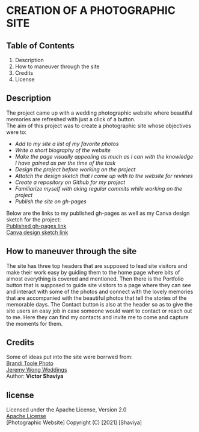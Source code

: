 # CREATION OF A PHOTOGRAPHIC SITE
## Table of Contents
1. Description
2. How to maneuver through the site
3. Credits
4. License

## Description
The project came up with a wedding photographic website where beautiful memories are refreshed with just a click of a button.   
The aim of this project was to create a photographic site whose objectives were to:    
- *Add to my site a list of my favorite photos*
- *Write a short biography of the website*
- *Make the page visually appealing as much as I can with the knowledge I have gained as per the time of the task*
- *Design the project before working on the project*
- *Attatch the design sketch that i come up with to the website for reviews*
- *Create a repository on Github for my project*
- *Familiarize myself with aking regular commits while working on the project*
- *Publish the site on gh-pages*

Below are the links to my published gh-pages as well as my Canva design sketch for the project:    
[Published gh-pages link](https://shaviyavictor.github.io/Redone-Photography-Website/)    
[Canva design sketch link](https://www.canva.com/design/DAErFHmCz88/x3F-9Oe2a0BpIrDQDh05sw/edit)
  
## How to maneuver through the site
The site has three top headers that are supposed to lead site visitors and make their work easy by guiding them to the home page where bits of almost everything is covered and mentioned. Then there is the Portfolio button that is supposed to guide site visitors to a page where they can see and interact with some of the photos and connect with the lovely memories that are accompanied with the beautiful photos that tell the stories of the memorable days. The Contact button is also at the header so as to give the site users an easy job in case someone would want to contact or reach out to me. Here they can find my contacts and invite me to come and capture the moments for them.

## Credits
Some of ideas put into the site were borrwed from:   
[Brandi Toole Photo](https://www.branditoolephoto.com/)   
[Jeremy Wong Weddings](https://unsplash.com/@jeremywongweddings)    
Author: __Victor Shaviya__

## license
 Licensed under the Apache License, Version 2.0    
 [Apache License](http://www.apache.org/licenses/LICENSE-2.0)     
 [Photographic Website]
Copyright (C) [2021] [Shaviya]
